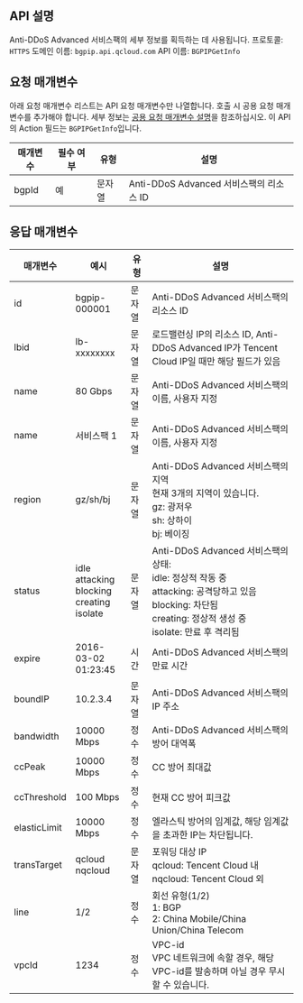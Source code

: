 

## API 설명
Anti-DDoS Advanced 서비스팩의 세부 정보를 획득하는 데 사용됩니다.
프로토콜: `HTTPS`
도메인 이름: `bgpip.api.qcloud.com`
API 이름: `BGPIPGetInfo`

## 요청 매개변수
아래 요청 매개변수 리스트는 API 요청 매개변수만 나열합니다. 호출 시 공용 요청 매개변수를 추가해야 합니다. 세부 정보는 [공용 요청 매개변수 설명](https://cloud.tencent.com/document/product/1014/31224)을 참조하십시오. 이 API의 Action 필드는 `BGPIPGetInfo`입니다.

| 매개변수 | 필수 여부 | 유형 | 설명 |
|---------|---------|---------|---------|
| bgpId | 예 | 문자열 | Anti-DDoS Advanced 서비스팩의 리소스 ID |

## 응답 매개변수

| 매개변수 | 예시 | 유형 |	설명 |
|---------|---------|---------|---------|
| id | bgpip-000001 | 문자열 | Anti-DDoS Advanced 서비스팩의 리소스 ID |
| lbid | lb-xxxxxxxx | 문자열 | 로드밸런싱 IP의 리소스 ID, Anti-DDoS Advanced IP가 Tencent Cloud IP일 때만 해당 필드가 있음 |
| name | 80 Gbps | 문자열 | Anti-DDoS Advanced 서비스팩의 이름, 사용자 지정 |
| name | 서비스팩 1 | 문자열 | Anti-DDoS Advanced 서비스팩의 이름, 사용자 지정 |
| region | gz/sh/bj | 문자열 | Anti-DDoS Advanced 서비스팩의 지역</br>현재 3개의 지역이 있습니다. </br>gz: 광저우</br>sh: 상하이</br>bj: 베이징 |
| status | idle</br>attacking</br>blocking</br>creating</br>isolate | 문자열 | Anti-DDoS Advanced 서비스팩의 상태: </br>idle: 정상적 작동 중</br>attacking: 공격당하고 있음</br>blocking: 차단됨</br>creating: 정상적 생성 중</br>isolate: 만료 후 격리됨 |
| expire | 2016-03-02</br>01:23:45 | 시간 | Anti-DDoS Advanced 서비스팩의 만료 시간 |
| boundIP |10.2.3.4 | 문자열 | Anti-DDoS Advanced 서비스팩의 IP 주소 |
| bandwidth | 10000 Mbps | 정수 | Anti-DDoS Advanced 서비스팩의 방어 대역폭 |
| ccPeak | 10000 Mbps | 정수 | CC 방어 최대값 |
| ccThreshold | 100 Mbps | 정수 | 현재 CC 방어 피크값 |
| elasticLimit | 10000 Mbps | 정수 | 엘라스틱 방어의 임계값, 해당 임계값을 초과한 IP는 차단됩니다. |
| transTarget | qcloud</br>nqcloud | 문자열 | 포워딩 대상 IP</br>qcloud: Tencent Cloud 내</br>nqcloud: Tencent Cloud 외 |
| line | 1/2 | 정수 | 회선 유형(1/2)</br>1: BGP</br>2: China Mobile/China Union/China Telecom |
| vpcId | 1234 | 정수 | VPC-id</br> VPC 네트워크에 속할 경우, 해당 VPC-id를 발송하며 아닐 경우 무시할 수 있습니다. |

